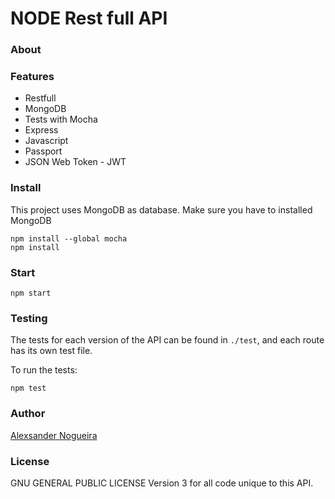 # NODE Rest full API

### About

### Features

- Restfull
- MongoDB
- Tests with Mocha
- Express
- Javascript
- Passport
- JSON Web Token - JWT

### Install

This project uses MongoDB as database. Make sure you have to installed MongoDB

```
npm install --global mocha
npm install
```

### Start

```
npm start
```

### Testing

The tests for each version of the API can be found in `./test`, and each route has its own test file.

To run the tests:

```
npm test
```

### Author

[Alexsander Nogueira](https://github.com/alexnogueira4)

### License

GNU GENERAL PUBLIC LICENSE Version 3 for all code unique to this API.
